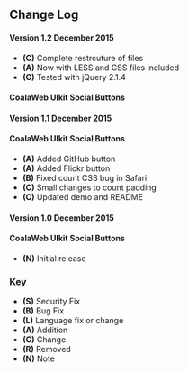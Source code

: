 ## Change Log

#### Version 1.2 December 2015
- **(C)** Complete restrcuture of files
- **(A)** Now with LESS and CSS files included
- **(C)** Tested with jQuery 2.1.4

#### CoalaWeb UIkit Social Buttons

#### Version 1.1 December 2015

#### CoalaWeb UIkit Social Buttons
- **(A)** Added GitHub button
- **(A)** Added Flickr button
- **(B)** Fixed count CSS bug in Safari
- **(C)** Small changes to count padding
- **(C)** Updated demo and README

#### Version 1.0 December 2015

#### CoalaWeb UIkit Social Buttons
- **(N)** Initial release

### Key
- **(S)** Security Fix
- **(B)** Bug Fix
- **(L)** Language fix or change
- **(A)** Addition
- **(C)** Change
- **(R)** Removed
- **(N)** Note